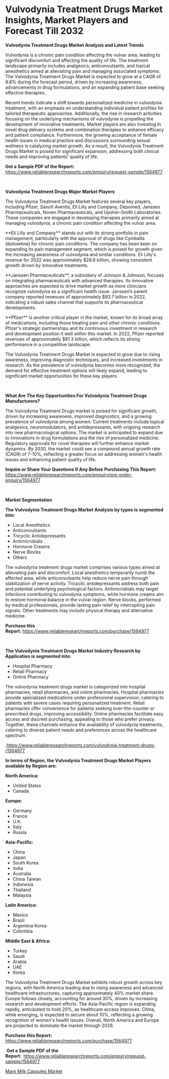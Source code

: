 <p><h1>Vulvodynia Treatment Drugs Market Insights, Market Players and Forecast Till 2032</h1></p><p><strong>Vulvodynia Treatment Drugs Market Analysis and Latest Trends</strong></p>
<p><p>Vulvodynia is a chronic pain condition affecting the vulvar area, leading to significant discomfort and affecting the quality of life. The treatment landscape primarily includes analgesics, anticonvulsants, and topical anesthetics aimed at alleviating pain and managing associated symptoms. The Vulvodynia Treatment Drugs Market is expected to grow at a CAGR of 8.8% during the forecast period, driven by increasing awareness, advancements in drug formulations, and an expanding patient base seeking effective therapies.</p><p>Recent trends indicate a shift towards personalized medicine in vulvodynia treatment, with an emphasis on understanding individual patient profiles for tailored therapeutic approaches. Additionally, the rise in research activities focusing on the underlying mechanisms of vulvodynia is propelling the development of innovative treatments. Market players are also investing in novel drug delivery systems and combination therapies to enhance efficacy and patient compliance. Furthermore, the growing acceptance of female health issues in medical practice and discussions surrounding sexual wellness is catalyzing market growth. As a result, the Vulvodynia Treatment Drugs Market is poised for significant expansion, addressing both clinical needs and improving patients' quality of life.</p></p>
<p><strong>Get a Sample PDF of the Report:&nbsp;</strong> <a href="https://www.reliableresearchreports.com/enquiry/request-sample/1564977?utm_campaign=3037&utm_medium=2&utm_source=Github&utm_content=ia&utm_term=09032025&utm_id=vulvodynia-treatment-drugs">https://www.reliableresearchreports.com/enquiry/request-sample/1564977</a></p>
<p>&nbsp;</p>
<p><strong>Vulvodynia Treatment Drugs Major Market Players</strong></p>
<p><p>The Vulvodynia Treatment Drugs Market features several key players, including Pfizer, Sanofi Aventis, Eli Lilly and Company, Depomed, Janssen Pharmaceuticals, Noven Pharmaceuticals, and Upsher-Smith Laboratories. These companies are engaged in developing therapies primarily aimed at managing vulvodynia, a chronic pain condition affecting the vulvar area.</p><p>**Eli Lilly and Company** stands out with its strong portfolio in pain management, particularly with the approval of drugs like Cymbalta (duloxetine) for chronic pain conditions. The company has been keen on expanding its pain management segment, which is poised for growth given the increasing awareness of vulvodynia and similar conditions. Eli Lilly's revenue for 2022 was approximately $28.6 billion, showing consistent growth driven by innovative treatments.</p><p>**Janssen Pharmaceuticals**, a subsidiary of Johnson & Johnson, focuses on integrating pharmaceuticals with advanced therapies. Its innovative approaches are expected to drive market growth as more clinicians recognize vulvodynia as a significant health issue. Janssen’s parent company reported revenues of approximately $93.7 billion in 2022, indicating a robust sales channel that supports its pharmaceutical developments.</p><p>**Pfizer** is another critical player in the market, known for its broad array of medications, including those treating pain and other chronic conditions. Pfizer's strategic partnerships and its continuous investment in research and development position it well within this market. In 2022, Pfizer reported revenues of approximately $81.3 billion, which reflects its strong performance in a competitive landscape.</p><p>The Vulvodynia Treatment Drugs Market is expected to grow due to rising awareness, improving diagnostic techniques, and increased investments in research. As the prevalence of vulvodynia becomes more recognized, the demand for effective treatment options will likely expand, leading to significant market opportunities for these key players.</p></p>
<p>&nbsp;</p>
<p><strong>What Are The Key Opportunities For Vulvodynia Treatment Drugs Manufacturers?</strong></p>
<p><p>The Vulvodynia Treatment Drugs market is poised for significant growth, driven by increasing awareness, improved diagnostics, and a growing prevalence of vulvodynia among women. Current treatments include topical analgesics, neuromodulators, and antidepressants, with ongoing research into new pharmacological options. The market is anticipated to expand due to innovations in drug formulations and the rise of personalized medicine. Regulatory approvals for novel therapies will further enhance market dynamics. By 2030, the market could see a compound annual growth rate (CAGR) of 7-10%, reflecting a greater focus on addressing women's health issues and enhancing patient quality of life.</p></p>
<p><strong>Inquire or Share Your Questions If Any Before Purchasing This Report:</strong> <a href="https://www.reliableresearchreports.com/enquiry/pre-order-enquiry/1564977?utm_campaign=3037&utm_medium=2&utm_source=Github&utm_content=ia&utm_term=09032025&utm_id=vulvodynia-treatment-drugs">https://www.reliableresearchreports.com/enquiry/pre-order-enquiry/1564977</a></p>
<p>&nbsp;</p>
<p><strong>Market Segmentation</strong></p>
<p><strong>The Vulvodynia Treatment Drugs Market Analysis by types is segmented into:</strong></p>
<p><ul><li>Local Anesthetics</li><li>Anticonvulsants</li><li>Tricyclic Antidepressants</li><li>Antimicrobials</li><li>Hormone Creams</li><li>Nerve Blocks</li><li>Others</li></ul></p>
<p><p>The vulvodynia treatment drugs market comprises various types aimed at alleviating pain and discomfort. Local anesthetics temporarily numb the affected area, while anticonvulsants help reduce nerve pain through stabilization of nerve activity. Tricyclic antidepressants address both pain and potential underlying psychological factors. Antimicrobials may target infections contributing to vulvodynia symptoms, while hormone creams aim to restore hormonal balance in the vulvar region. Nerve blocks, performed by medical professionals, provide lasting pain relief by interrupting pain signals. Other treatments may include physical therapy and alternative medicine.</p></p>
<p><strong>Purchase this Report:&nbsp;</strong><a href="https://www.reliableresearchreports.com/purchase/1564977?utm_campaign=3037&utm_medium=2&utm_source=Github&utm_content=ia&utm_term=09032025&utm_id=vulvodynia-treatment-drugs">https://www.reliableresearchreports.com/purchase/1564977</a></p>
<p>&nbsp;</p>
<p><strong>The Vulvodynia Treatment Drugs Market Industry Research by Application is segmented into:</strong></p>
<p><ul><li>Hospital Pharmacy</li><li>Retail Pharmacy</li><li>Online Pharmacy</li></ul></p>
<p><p>The vulvodynia treatment drugs market is categorized into hospital pharmacies, retail pharmacies, and online pharmacies. Hospital pharmacies provide specialized medications under professional supervision, catering to patients with severe cases requiring personalized treatment. Retail pharmacies offer convenience for patients seeking over-the-counter or prescribed drugs, improving accessibility. Online pharmacies facilitate easy access and discreet purchasing, appealing to those who prefer privacy. Together, these channels enhance the availability of vulvodynia treatments, catering to diverse patient needs and preferences across the healthcare spectrum.</p></p>
<p><a href="https://www.reliableresearchreports.com/vulvodynia-treatment-drugs-r1564977?utm_campaign=3037&utm_medium=2&utm_source=Github&utm_content=ia&utm_term=09032025&utm_id=vulvodynia-treatment-drugs">&nbsp;https://www.reliableresearchreports.com/vulvodynia-treatment-drugs-r1564977</a></p>
<p><strong>In terms of Region, the Vulvodynia Treatment Drugs Market Players available by Region are:</strong></p>
<p>
    <p> <strong> North America: </strong>
        <ul>
            <li>United States</li>
            <li>Canada</li>
        </ul>
        </p> 
    <p> <strong> Europe: </strong>
        <ul>
            <li>Germany</li>
            <li>France</li>
            <li>U.K.</li>
            <li>Italy</li>
            <li>Russia</li>
        </ul>
        </p> 
    <p> <strong> Asia-Pacific: </strong>
        <ul>
            <li>China</li>
            <li>Japan</li>
            <li>South Korea</li>
            <li>India</li>
            <li>Australia</li>
            <li>China Taiwan</li>
            <li>Indonesia</li>
            <li>Thailand</li>
            <li>Malaysia</li>
        </ul>
        </p> 
    <p> <strong> Latin America: </strong>
        <ul>
            <li>Mexico</li>
            <li>Brazil</li>
            <li>Argentina Korea</li>
            <li>Colombia</li>
        </ul>
        </p> 
    <p> <strong> Middle East & Africa: </strong>
        <ul>
            <li>Turkey</li>
            <li>Saudi</li>
            <li>Arabia</li>
            <li>UAE</li>
            <li>Korea</li>
        </ul>
    </p>
    </p>
<p><p>The Vulvodynia Treatment Drugs Market exhibits robust growth across key regions, with North America leading due to rising awareness and advanced healthcare infrastructures, capturing approximately 40% market share. Europe follows closely, accounting for around 30%, driven by increasing research and development efforts. The Asia-Pacific region is expanding rapidly, anticipated to hold 20%, as healthcare access improves. China, while emerging, is expected to secure about 10%, reflecting a growing recognition of women's health issues. Overall, North America and Europe are projected to dominate the market through 2028.</p></p>
<p><strong>Purchase this Report: </strong><a href="https://www.reliableresearchreports.com/purchase/1564977?utm_campaign=3037&utm_medium=2&utm_source=Github&utm_content=ia&utm_term=09032025&utm_id=vulvodynia-treatment-drugs">https://www.reliableresearchreports.com/purchase/1564977</a></p>
<p>&nbsp;<strong>Get a Sample PDF of the Report:&nbsp;&nbsp;</strong><a href="https://www.reliableresearchreports.com/enquiry/request-sample/1564977?utm_campaign=3037&utm_medium=2&utm_source=Github&utm_content=ia&utm_term=09032025&utm_id=vulvodynia-treatment-drugs">https://www.reliableresearchreports.com/enquiry/request-sample/1564977</a></p>
<p><strong></strong></p>
<p><p><a href="https://github.com/zakkistuey/Market-Research-Report-List-1/blob/main/mare-milk-capsules-market.md?utm_campaign=3037&utm_medium=2&utm_source=Github&utm_content=ia&utm_term=09032025&utm_id=vulvodynia-treatment-drugs">Mare Milk Capsules Market</a></p></p>